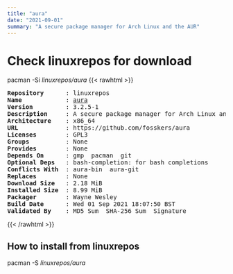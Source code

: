 ```yaml
---
title: "aura"
date: "2021-09-01"
summary: "A secure package manager for Arch Linux and the AUR"
---
```


# Check linuxrepos for download

pacman -Si *linuxrepos/aura*
{{< rawhtml >}}
<pre class="highlight">
<b>Repository</b>      : linuxrepos
<b>Name</b>            : <a href="../../x86_64/aura-3.2.5-1-x86_64.pkg.tar.zst">aura</a>
<b>Version</b>         : 3.2.5-1
<b>Description</b>     : A secure package manager for Arch Linux and the AUR
<b>Architecture</b>    : x86_64
<b>URL</b>             : https://github.com/fosskers/aura
<b>Licenses</b>        : GPL3
<b>Groups</b>          : None
<b>Provides</b>        : None
<b>Depends On</b>      : gmp  pacman  git
<b>Optional Deps</b>   : bash-completion: for bash completions
<b>Conflicts With</b>  : aura-bin  aura-git
<b>Replaces</b>        : None
<b>Download Size</b>   : 2.18 MiB
<b>Installed Size</b>  : 8.99 MiB
<b>Packager</b>        : Wayne Wesley <wayne6324@gmail.com>
<b>Build Date</b>      : Wed 01 Sep 2021 18:07:50 BST
<b>Validated By</b>    : MD5 Sum  SHA-256 Sum  Signature
</pre>
{{< /rawhtml >}}
## How to install from linuxrepos

pacman -S *linuxrepos/aura*
